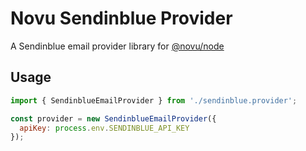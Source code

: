 # Novu Sendinblue Provider

A Sendinblue email provider library for [@novu/node](https://github.com/novuhq/novu)

## Usage

```javascript
import { SendinblueEmailProvider } from './sendinblue.provider';

const provider = new SendinblueEmailProvider({
  apiKey: process.env.SENDINBLUE_API_KEY
});
```
